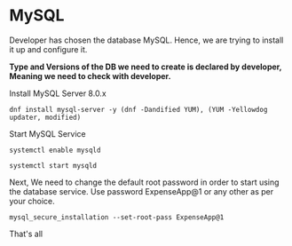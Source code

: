 # MySQL

Developer has chosen the database MySQL. Hence, we are trying to install it up and configure it.

**Type and Versions of the DB we need to create is declared by developer, Meaning we need to check with developer.**

Install MySQL Server 8.0.x

```
dnf install mysql-server -y (dnf -Dandified YUM), (YUM -Yellowdog updater, modified)
```

Start MySQL Service

```
systemctl enable mysqld
```
```
systemctl start mysqld
```

Next, We need to change the default root password in order to start using the database service. Use password ExpenseApp@1 or any other as per your choice.

```
mysql_secure_installation --set-root-pass ExpenseApp@1
```
That's all
